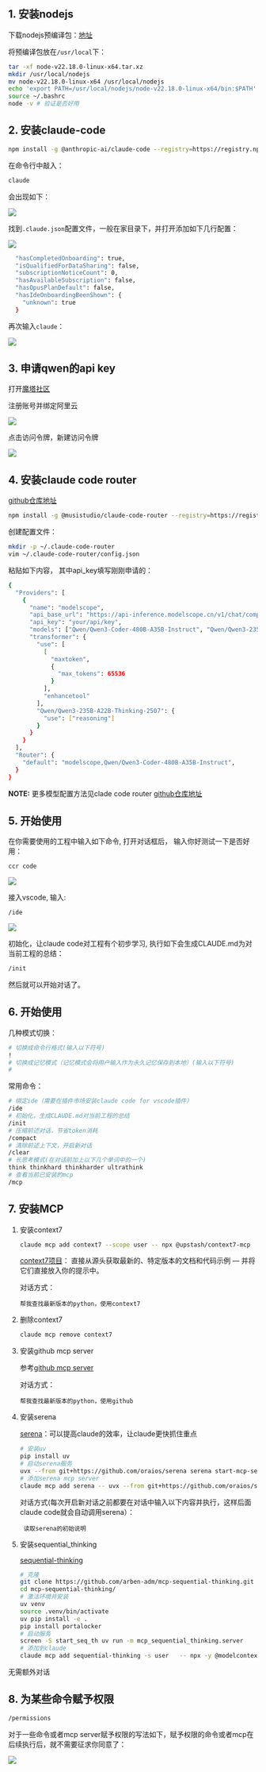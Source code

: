 ## 1. 安装nodejs

下载nodejs预编译包：[地址](https://nodejs.org/en/download)

将预编译包放在`/usr/local`下：

```bash
tar -xf node-v22.18.0-linux-x64.tar.xz 
mkdir /usr/local/nodejs
mv node-v22.18.0-linux-x64 /usr/local/nodejs
echo 'export PATH=/usr/local/nodejs/node-v22.18.0-linux-x64/bin:$PATH' >> ~/.bashrc
source ~/.bashrc
node -v # 验证是否好用
```

## 2. 安装claude-code

```bash
npm install -g @anthropic-ai/claude-code --registry=https://registry.npmmirror.com
```

在命令行中敲入：

```bash
claude
```

会出现如下：

![](assets/3.jpg)

找到`.claude.json`配置文件，一般在家目录下，并打开添加如下几行配置：

![](assets/4.jpg)

```bash
  "hasCompletedOnboarding": true,
  "isQualifiedForDataSharing": false,
  "subscriptionNoticeCount": 0,
  "hasAvailableSubscription": false,
  "hasOpusPlanDefault": false,
  "hasIdeOnboardingBeenShown": {
    "unknown": true
  }
```

再次输入`claude`：

![](assets/5.jpg)

## 3. 申请qwen的api key

打开[魔塔社区](https://modelscope.cn/my/overview)

注册账号并绑定阿里云

![](assets/6.jpg)

点击访问令牌，新建访问令牌

![](assets/7.jpg)

## 4. 安装claude code router

[github仓库地址](https://github.com/musistudio/claude-code-router)

```bash
npm install -g @musistudio/claude-code-router --registry=https://registry.npmmirror.com
```

创建配置文件：

```bash
mkdir -p ~/.claude-code-router
vim ~/.claude-code-router/config.json
```

粘贴如下内容， 其中api_key填写刚刚申请的：

```bash
{
  "Providers": [
    {
      "name": "modelscope",
      "api_base_url": "https://api-inference.modelscope.cn/v1/chat/completions",
      "api_key": "your/api/key",
      "models": ["Qwen/Qwen3-Coder-480B-A35B-Instruct", "Qwen/Qwen3-235B-A22B-Thinking-2507"],
      "transformer": {
        "use": [
          [
            "maxtoken",
            {
              "max_tokens": 65536
            }
          ],
          "enhancetool"
        ],
        "Qwen/Qwen3-235B-A22B-Thinking-2507": {
          "use": ["reasoning"]
        }
      }
    }
  ],
  "Router": {
    "default": "modelscope,Qwen/Qwen3-Coder-480B-A35B-Instruct",
  }
}
```

**NOTE:** 更多模型配置方法见clade code router [github仓库地址](https://github.com/musistudio/claude-code-router)

## 5. 开始使用

在你需要使用的工程中输入如下命令, 打开对话框后， 输入你好测试一下是否好用：

```bash
ccr code
```

![](assets/8.jpg)

接入vscode, 输入:

```bash
/ide
```

![](assets/9.jpg)

初始化，让claude code对工程有个初步学习, 执行如下会生成CLAUDE.md为对当前工程的总结：

```bash
/init
```

然后就可以开始对话了。

## 6. 开始使用

几种模式切换：

```bash
# 切换成命令行格式(输入以下符号)
!
# 切换成记忆模式（记忆模式会将用户输入作为永久记忆保存到本地）(输入以下符号)
#
```

常用命令：

```bash
# 绑定ide（需要在插件市场安装claude code for vscode插件）
/ide
# 初始化，生成CLAUDE.md对当前工程的总结
/init
# 压缩前述对话，节省token消耗
/compact
# 清除前述上下文，开启新对话
/clear
# 长思考模式(在对话前加上以下几个单词中的一个)
think thinkhard thinkharder ultrathink
# 查看当前已安装的mcp
/mcp
```

## 7. 安装MCP

1. 安装context7

   ```bash
   claude mcp add context7 --scope user -- npx @upstash/context7-mcp
   ```

   [context7项目](https://github.com/upstash/context7)： 直接从源头获取最新的、特定版本的文档和代码示例 — 并将它们直接放入你的提示中。

   对话方式：

   ```text
   帮我查找最新版本的python，使用context7
   ```

2. 删除context7

   ```bash
   claude mcp remove context7
   ```

3. 安装github mcp server

   参考[github mcp server](https://github.com/github/github-mcp-server/blob/main/docs/installation-guides/install-claude.md)

   对话方式：

   ```text
   帮我查找最新版本的python，使用github
   ```

4. 安装serena

   [serena](https://github.com/oraios/serena)：可以提高claude的效率，让claude更快抓住重点

   ```bash
   # 安装uv
   pip install uv
   # 启动serena服务
   uvx --from git+https://github.com/oraios/serena serena start-mcp-server
   # 添加serena mcp server
   claude mcp add serena -- uvx --from git+https://github.com/oraios/serena serena start-mcp-server --context ide-assistant --project $(pwd)
   ```

   对话方式(每次开启新对话之前都要在对话中输入以下内容并执行，这样后面claude code就会自动调用serena）：

   ```text
    读取serena的初始说明
   ```

5. 安装sequential_thinking

   [sequential-thinking](https://github.com/arben-adm/mcp-sequential-thinking)

   ```bash
   # 克隆
   git clone https://github.com/arben-adm/mcp-sequential-thinking.git
   cd mcp-sequential-thinking/
   # 激活环境并安装
   uv venv
   source .venv/bin/activate
   uv pip install -e .
   pip install portalocker
   # 启动服务
   screen -S start_seq_th uv run -m mcp_sequential_thinking.server
   # 添加到claude
   claude mcp add sequential-thinking -s user   -- npx -y @modelcontextprotocol/server-sequential-thinking
   ```

无需额外对话

## 8. 为某些命令赋予权限

```bash
/permissions
```

对于一些命令或者mcp server赋予权限的写法如下，赋予权限的命令或者mcp在后续执行后，就不需要征求你同意了：

![](assets/10.jpg)
